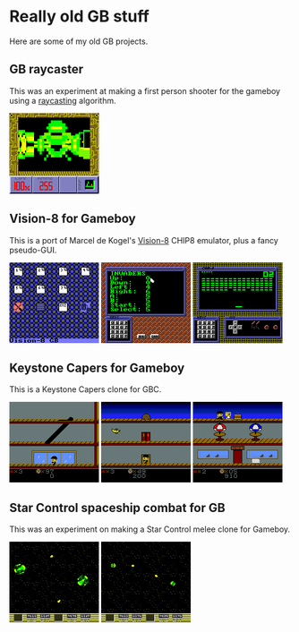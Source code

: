 # Really old GB stuff

Here are some of my old GB projects.

## GB raycaster

This was an experiment at making a first person shooter for the gameboy using a [raycasting] algorithm.

![screenshot](images/gbray.png)

## Vision-8 for Gameboy

This is a port of Marcel de Kogel's [Vision-8] CHIP8 emulator, plus a fancy pseudo-GUI.

![screenshot](images/gbv8_1.png)
![screenshot](images/gbv8_2.png)
![screenshot](images/gbv8_3.png)

## Keystone Capers for Gameboy

This is a Keystone Capers clone for GBC.

![screenshot](images/keystone-1.png)
![screenshot](images/keystone-2.png)
![screenshot](images/keystone-3.png)

## Star Control spaceship combat for GB

This was an experiment on making a Star Control melee clone for Gameboy.

![screenshot](images/starcontrol-1.png)
![screenshot](images/starcontrol-2.png)



[raycasting]: https://en.wikipedia.org/wiki/Ray_casting
[Vision-8]: http://www.komkon.org/~dekogel/vision8.html

